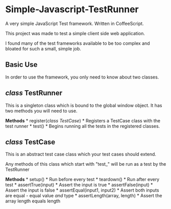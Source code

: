 Simple-Javascript-TestRunner
============================

A very simple JavaScript Test framework.  Written in CoffeeScript.


This project was made to test a simple client side web application.

I found many of the test frameworks available to be too complex and bloated for such a small, simple job.

Basic Use
---------

In order to use the framework, you only need to know about two classes.

*class* TestRunner
------------------------------------

This is a singleton class which is bound to the global window object. It has two methods you will need to use.

**Methods**
	* register(*class TestCase*)
		* Registers a TestCase class with the test runner
	* test()
		* Begins running all the tests in the registered classes.

*class* TestCase
------------------------------------

This is an abstract test case class which your test cases should extend.

Any methods of this class which start with "test_" will be run as a test by the TestRunner

**Methods**
	* setup()
		* Run before every test
	* teardown()
		* Run after every test
	* assertTrue(input)
		* Assert the input is true
	* assertFalse(input)
		* Assert the input is false
	* assertEqual(input1, input2)
		* Assert both inputs are equal - equal value *and* type
	* assertLength(array, length)
		* Assert the array length equals length
